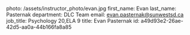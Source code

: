 photo: /assets/instructor_photo/evan.jpg
first_name: Evan
last_name: Pasternak
department: DLC Team
email: evan.pasternak@sunwestsd.ca
job_title: Psychology 20,ELA 9
title: Evan Pasternak
id: a49d93e2-26ae-42d5-aa0a-44b166fa8a85
